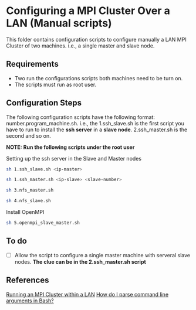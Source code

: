 # Configuring a MPI Cluster Over a LAN (Manual scripts)

This folder contains configuration scripts to configure manually a LAN MPI Cluster of two machines. i.e., a single master and slave node.

## Requirements

* Two run the configurations scripts both machines need to be turn on.
* The scripts must run as root user.

## Configuration Steps

The following configuration scripts have the following format: number.program_machine.sh. i.e., the 1.ssh_slave.sh is the first script you have to run to install the **ssh server** in a **slave node**. 2.ssh_master.sh is the second and so on.

**NOTE: Run the following scripts under the root user**

Setting up the ssh server in the Slave and Master nodes

```sh
sh 1.ssh_slave.sh <ip-master>
```

```sh
sh 1.ssh_master.sh <ip-slave> <slave-number>
```

```sh
sh 3.nfs_master.sh
```

```sh
sh 4.nfs_slave.sh
```

Install OpenMPI 


```sh
sh 5.openmpi_slave_master.sh
```

## To do 

- [ ] Allow the script to configure a single master machine with serveral slave nodes. **The clue can be in the 2.ssh_master.sh script**

## References

[Running an MPI Cluster within a LAN](http://mpitutorial.com/tutorials/running-an-mpi-cluster-within-a-lan/)
[How do I parse command line arguments in Bash?](https://stackoverflow.com/questions/192249/how-do-i-parse-command-line-arguments-in-bash)